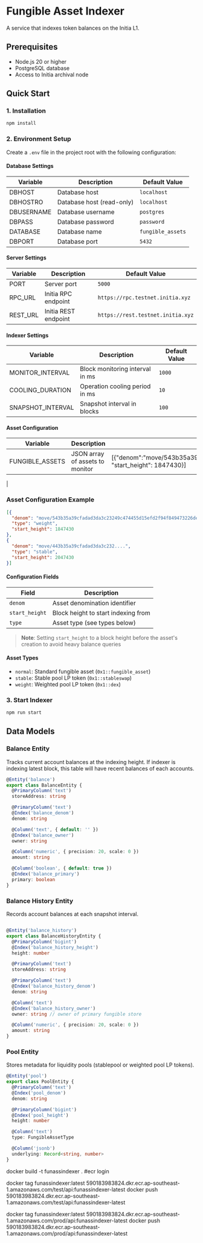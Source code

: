 # Fungible Asset Indexer

A service that indexes token balances on the Initia L1.

## Prerequisites

- Node.js 20 or higher
- PostgreSQL database
- Access to Initia archival node

## Quick Start

### 1. Installation 

```bash
npm install
```

### 2. Environment Setup

Create a `.env` file in the project root with the following configuration:

#### Database Settings
| Variable | Description | Default Value |
|----------|-------------|---------------|
| DBHOST | Database host | `localhost` |
| DBHOSTRO | Database host (read-only) | `localhost` |
| DBUSERNAME | Database username | `postgres` |
| DBPASS | Database password | `password` |
| DATABASE | Database name | `fungible_assets` |
| DBPORT | Database port | `5432` |

#### Server Settings
| Variable | Description | Default Value |
|----------|-------------|---------------|
| PORT | Server port | `5000` |
| RPC_URL | Initia RPC endpoint | `https://rpc.testnet.initia.xyz` |
| REST_URL | Initia REST endpoint | `https://rest.testnet.initia.xyz` |

#### Indexer Settings
| Variable | Description | Default Value |
|----------|-------------|---------------|
| MONITOR_INTERVAL | Block monitoring interval in ms | `1000` |
| COOLING_DURATION | Operation cooling period in ms | `10` |
| SNAPSHOT_INTERVAL | Snapshot interval in blocks | `100` |

#### Asset Configuration
| Variable | Description | Example |
|----------|-------------|---------|
| FUNGIBLE_ASSETS | JSON array of assets to monitor | [{"denom":"move/543b35a39cfadad3da3c23249c474455d15efd2f94f849473226dee8a3c7a9e1","type":"weight", "start_height": 1847430}]
 |

### Asset Configuration Example

```json
[{
  "denom": "move/543b35a39cfadad3da3c23249c474455d15efd2f94f849473226dee8a3c7a9e1",
  "type": "weight",
  "start_height": 1847430
},
{
  "denom": "move/443b35a39cfadad3da3c232....",
  "type": "stable",
  "start_height": 2047430
}]
```

#### Configuration Fields

| Field | Description |
|-------|-------------|
| `denom` | Asset denomination identifier |
| `start_height` | Block height to start indexing from |
| `type` | Asset type (see types below) |

> **Note**: Setting `start_height` to a block height before the asset's creation to avoid heavy balance queries

#### Asset Types

- `normal`: Standard fungible asset (`0x1::fungible_asset`)
- `stable`: Stable pool LP token (`0x1::stableswap`)
- `weight`: Weighted pool LP token (`0x1::dex`)

### 3. Start Indexer
```bash
npm run start
```

## Data Models

### Balance Entity
Tracks current account balances at the indexing height.
If indexer is indexing latest block, this table will have recent balances of each accounts.

```typescript
@Entity('balance')
export class BalanceEntity {
  @PrimaryColumn('text')
  storeAddress: string

  @PrimaryColumn('text')
  @Index('balance_denom')
  denom: string

  @Column('text', { default: '' })
  @Index('balance_owner')
  owner: string

  @Column('numeric', { precision: 20, scale: 0 })
  amount: string

  @Column('boolean', { default: true })
  @Index('balance_primary')
  primary: boolean
}
```

### Balance History Entity
Records account balances at each snapshot interval.

```typescript

@Entity('balance_history')
export class BalanceHistoryEntity {
  @PrimaryColumn('bigint')
  @Index('balance_history_height')
  height: number

  @PrimaryColumn('text')
  storeAddress: string

  @PrimaryColumn('text')
  @Index('balance_history_denom')
  denom: string

  @Column('text')
  @Index('balance_history_owner')
  owner: string // owner of primary fungible store

  @Column('numeric', { precision: 20, scale: 0 })
  amount: string
}
```

### Pool Entity
Stores metadata for liquidity pools (stablepool or weighted pool LP tokens).

```typescript
@Entity('pool')
export class PoolEntity {
  @PrimaryColumn('text')
  @Index('pool_denom')
  denom: string

  @PrimaryColumn('bigint')
  @Index('pool_height')
  height: number

  @Column('text')
  type: FungibleAssetType

  @Column('jsonb')
  underlying: Record<string, number>
}
```


docker build -t funassindexer .
#ecr login

docker tag funassindexer:latest 590183983824.dkr.ecr.ap-southeast-1.amazonaws.com/test/api:funassindexer-latest
docker push 590183983824.dkr.ecr.ap-southeast-1.amazonaws.com/test/api:funassindexer-latest

docker tag funassindexer:latest 590183983824.dkr.ecr.ap-southeast-1.amazonaws.com/prod/api:funassindexer-latest
docker push 590183983824.dkr.ecr.ap-southeast-1.amazonaws.com/prod/api:funassindexer-latest
